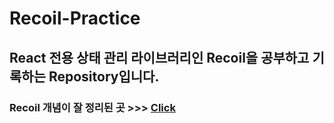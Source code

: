 # Recoil-Practice
## React 전용 상태 관리 라이브러리인 Recoil을 공부하고 기록하는 Repository입니다.
### Recoil 개념이 잘 정리된 곳 >>> <a  href="https://www.notion.so/Recoil-4217d6e751324051b45ba79eb75753df"> Click </a>